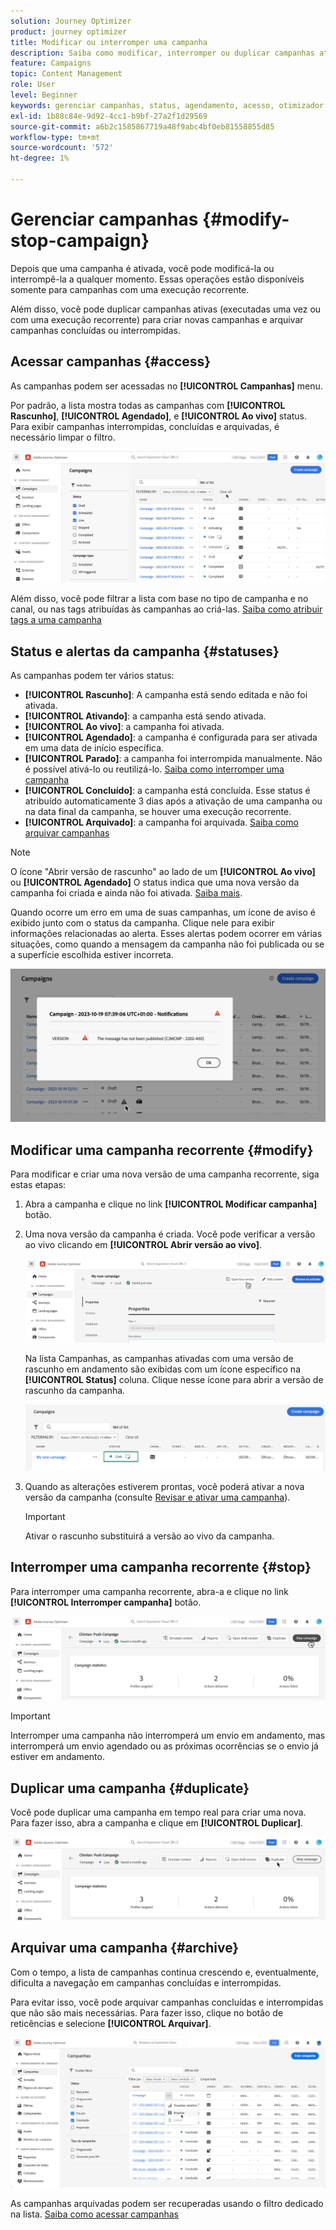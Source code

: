 ```yaml
---
solution: Journey Optimizer
product: journey optimizer
title: Modificar ou interromper uma campanha
description: Saiba como modificar, interromper ou duplicar campanhas ativas no Journey Optimizer
feature: Campaigns
topic: Content Management
role: User
level: Beginner
keywords: gerenciar campanhas, status, agendamento, acesso, otimizador
exl-id: 1b88c84e-9d92-4cc1-b9bf-27a2f1d29569
source-git-commit: a6b2c1585867719a48f9abc4bf0eb81558855d85
workflow-type: tm+mt
source-wordcount: '572'
ht-degree: 1%

---
```


# Gerenciar campanhas {#modify-stop-campaign}

Depois que uma campanha é ativada, você pode modificá-la ou interrompê-la a qualquer momento. Essas operações estão disponíveis somente para campanhas com uma execução recorrente.

Além disso, você pode duplicar campanhas ativas (executadas uma vez ou com uma execução recorrente) para criar novas campanhas e arquivar campanhas concluídas ou interrompidas.

## Acessar campanhas {#access}

As campanhas podem ser acessadas no **[!UICONTROL Campanhas]** menu.

Por padrão, a lista mostra todas as campanhas com **[!UICONTROL Rascunho]**, **[!UICONTROL Agendado]**, e **[!UICONTROL Ao vivo]** status. Para exibir campanhas interrompidas, concluídas e arquivadas, é necessário limpar o filtro.

![](assets/create-campaign-list.png)

Além disso, você pode filtrar a lista com base no tipo de campanha e no canal, ou nas tags atribuídas às campanhas ao criá-las. [Saiba como atribuir tags a uma campanha](create-campaign.md#create)

## Status e alertas da campanha {#statuses}

As campanhas podem ter vários status:

* **[!UICONTROL Rascunho]**: A campanha está sendo editada e não foi ativada.
* **[!UICONTROL Ativando]**: a campanha está sendo ativada.
* **[!UICONTROL Ao vivo]**: a campanha foi ativada.
* **[!UICONTROL Agendado]**: a campanha é configurada para ser ativada em uma data de início específica.
* **[!UICONTROL Parado]**: a campanha foi interrompida manualmente. Não é possível ativá-lo ou reutilizá-lo. [Saiba como interromper uma campanha](modify-stop-campaign.md#stop)
* **[!UICONTROL Concluído]**: a campanha está concluída. Esse status é atribuído automaticamente 3 dias após a ativação de uma campanha ou na data final da campanha, se houver uma execução recorrente.
* **[!UICONTROL Arquivado]**: a campanha foi arquivada. [Saiba como arquivar campanhas](modify-stop-campaign.md#archive)

>[!NOTE]
>
>O ícone &quot;Abrir versão de rascunho&quot; ao lado de um **[!UICONTROL Ao vivo]** ou **[!UICONTROL Agendado]** O status indica que uma nova versão da campanha foi criada e ainda não foi ativada. [Saiba mais](modify-stop-campaign.md#modify).

Quando ocorre um erro em uma de suas campanhas, um ícone de aviso é exibido junto com o status da campanha. Clique nele para exibir informações relacionadas ao alerta. Esses alertas podem ocorrer em várias situações, como quando a mensagem da campanha não foi publicada ou se a superfície escolhida estiver incorreta.

![](assets/campaign-alerts.png)

## Modificar uma campanha recorrente {#modify}

Para modificar e criar uma nova versão de uma campanha recorrente, siga estas etapas:

1. Abra a campanha e clique no link **[!UICONTROL Modificar campanha]** botão.

1. Uma nova versão da campanha é criada. Você pode verificar a versão ao vivo clicando em **[!UICONTROL Abrir versão ao vivo]**.

   ![](assets/create-campaign-draft.png)

   Na lista Campanhas, as campanhas ativadas com uma versão de rascunho em andamento são exibidas com um ícone específico na **[!UICONTROL Status]** coluna. Clique nesse ícone para abrir a versão de rascunho da campanha.

   ![](assets/create-campaign-edit-list.png)

1. Quando as alterações estiverem prontas, você poderá ativar a nova versão da campanha (consulte [Revisar e ativar uma campanha](create-campaign.md#review-activate)).

   >[!IMPORTANT]
   >
   >Ativar o rascunho substituirá a versão ao vivo da campanha.

## Interromper uma campanha recorrente {#stop}

Para interromper uma campanha recorrente, abra-a e clique no link **[!UICONTROL Interromper campanha]** botão.

![](assets/create-campaign-stop.png)

>[!IMPORTANT]
>
>Interromper uma campanha não interromperá um envio em andamento, mas interromperá um envio agendado ou as próximas ocorrências se o envio já estiver em andamento.

<!-- inbound campaign (inapp): can stop and resume -->

## Duplicar uma campanha {#duplicate}

Você pode duplicar uma campanha em tempo real para criar uma nova. Para fazer isso, abra a campanha e clique em **[!UICONTROL Duplicar]**.

![](assets/create-campaign-duplicate.png)

## Arquivar uma campanha {#archive}

Com o tempo, a lista de campanhas continua crescendo e, eventualmente, dificulta a navegação em campanhas concluídas e interrompidas.

Para evitar isso, você pode arquivar campanhas concluídas e interrompidas que não são mais necessárias. Para fazer isso, clique no botão de reticências e selecione **[!UICONTROL Arquivar]**.

![](assets/create-campaign-archive.png)

As campanhas arquivadas podem ser recuperadas usando o filtro dedicado na lista. [Saiba como acessar campanhas](get-started-with-campaigns.md#access)
